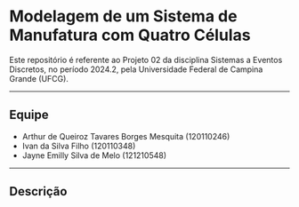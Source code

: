 # Modelagem de um Sistema de Manufatura com Quatro Células

Este repositório é referente ao Projeto 02 da disciplina Sistemas a Eventos Discretos, no período 2024.2, pela Universidade Federal de Campina Grande (UFCG).

---

## Equipe
- Arthur de Queiroz Tavares Borges Mesquita (120110246)
- Ivan da Silva Filho (120110348)
- Jayne Emilly Silva de Melo (121210548)

---

## Descrição
